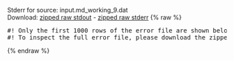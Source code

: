 Stderr for source:  input.md_working_9.dat   
Download: [zipped raw stdout](input.md_working_9.dat.plumed.stdout.txt.zip) - [zipped raw stderr](input.md_working_9.dat.plumed.stderr.txt.zip) 
{% raw %}
<pre>
#! Only the first 1000 rows of the error file are shown below
#! To inspect the full error file, please download the zipped raw stderr file above
</pre>
{% endraw %}

